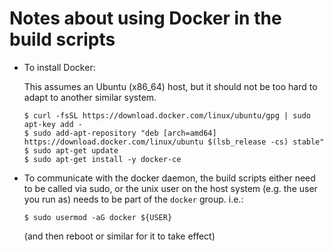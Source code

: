 # Notes about using Docker in the build scripts

- To install Docker:

    This assumes an Ubuntu (x86_64) host, but it should not be too hard to adapt to another similar system.

    ```
    $ curl -fsSL https://download.docker.com/linux/ubuntu/gpg | sudo apt-key add -
    $ sudo add-apt-repository "deb [arch=amd64] https://download.docker.com/linux/ubuntu $(lsb_release -cs) stable"
    $ sudo apt-get update
    $ sudo apt-get install -y docker-ce
    ```

- To communicate with the docker daemon, the build scripts either need to be called via sudo,
  or the unix user on the host system (e.g. the user you run as) needs to be
  part of the `docker` group. i.e.:
  ```
  $ sudo usermod -aG docker ${USER}
  ```
  (and then reboot or similar for it to take effect)
